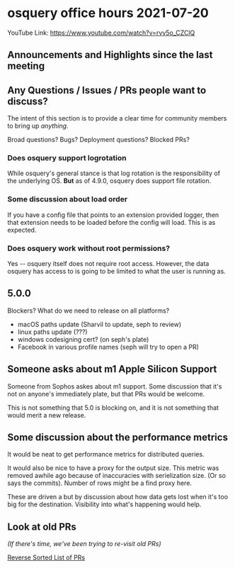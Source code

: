 # osquery office hours 2021-07-20

YouTube Link: https://www.youtube.com/watch?v=rvv5o_CZClQ

## Announcements and Highlights since the last meeting

## Any Questions / Issues / PRs people want to discuss?

The intent of this section is to provide a clear time for community members to bring up _anything_.

Broad questions? Bugs? Deployment questions? Blocked PRs?

### Does osquery support logrotation

While osquery's general stance is that log rotation is the responsibility of the underlying OS. **But** as of 4.9.0, osquery does support file rotation.

### Some discussion about load order

If you have a config file that points to an extension provided logger, then that extension needs to be loaded before the config will load. This is as expected.

### Does osquery work without root permissions?

Yes -- osquery itself does not require root access. However, the data osquery has access to is going to be limited to what the user is running as.

## 5.0.0

Blockers? What do we need to release on all platforms?

* macOS paths update (Sharvil to update, seph to review)
* linux paths update (???)
* windows codesigning cert? (on seph's plate)
* Facebook in various profile names (seph will try to open a PR)

## Someone asks about m1 Apple Silicon Support

Someone from Sophos askes about m1 support. Some discussion that it's not on anyone's immediately plate, but that PRs would be welcome. 

This is not something that 5.0 is blocking on, and it is not something that would merit a new release. 

## Some discussion about the performance metrics

It would be neat to get performance metrics for distributed queries.

It would also be nice to have a proxy for the output size. This metric was removed awhile ago because of inaccuracies with serielization size. (Or so says the commits). Number of rows might be a find proxy here. 

These are driven a but by discussion about how data gets lost when it's too big for the destination. Visibility into what's happening would help.


## Look at old PRs 

_(If there's time, we've been trying to re-visit old PRs)_

[Reverse Sorted List of PRs](https://github.com/osquery/osquery/pulls?q=is%3Apr+is%3Aopen+sort%3Acreated-asc)
